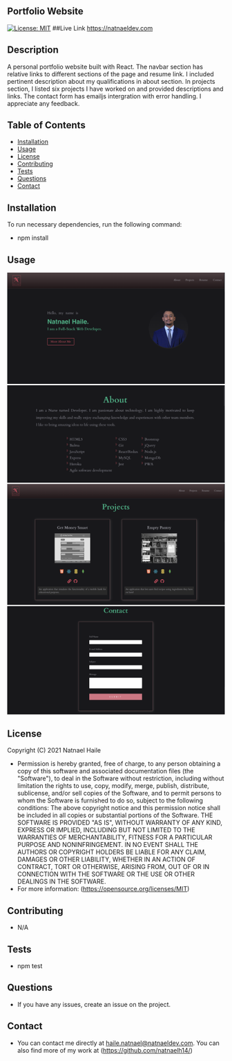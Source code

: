 ## Portfolio Website
[![License: MIT](https://img.shields.io/badge/License-MIT-yellow.svg)](https://opensource.org/licenses/MIT)
##Live Link
https://natnaeldev.com
## Description
A personal portfolio website built with React. The navbar section has relative links to different sections of the page and resume link. I included  pertinent description about my qualifications in about section. In projects section, I listed six projects I have worked on and provided descriptions and links. The contact form has emailjs intergration with error handling. I appreciate any feedback.
## Table of Contents
* [Installation](#Installation)
* [Usage](#Usage)
* [License](#License)
* [Contributing](#Contribution)
* [Tests](#Tests)
* [Questions](#Questions)
* [Contact](#Contact)
## Installation

To run necessary dependencies, run the following command:

* npm install
## Usage
![alt text](/screenshot-01.png)
![alt text](/screenshot-02.png)
![alt text](/screenshot-03.png)
![alt text](/screenshot-04.png)
## License
Copyright (C) 2021 Natnael Haile

* Permission is hereby granted, free of charge, to any person obtaining a copy of this software and associated documentation files (the "Software"), to deal in the Software without restriction, including without limitation the rights to use, copy, modify, merge, publish, distribute, sublicense, and/or sell copies of the Software, and to permit persons to whom the Software is furnished to do so, subject to the following conditions:
      The above copyright notice and this permission notice shall be included in all copies or substantial portions of the Software.
      THE SOFTWARE IS PROVIDED "AS IS", WITHOUT WARRANTY OF ANY KIND, EXPRESS OR IMPLIED, INCLUDING BUT NOT LIMITED TO THE WARRANTIES OF MERCHANTABILITY, FITNESS FOR A PARTICULAR PURPOSE AND NONINFRINGEMENT. IN NO EVENT SHALL THE AUTHORS OR COPYRIGHT HOLDERS BE LIABLE FOR ANY CLAIM, DAMAGES OR OTHER LIABILITY, WHETHER IN AN ACTION OF CONTRACT, TORT OR OTHERWISE, ARISING FROM, OUT OF OR IN CONNECTION WITH THE SOFTWARE OR THE USE OR OTHER DEALINGS IN THE SOFTWARE.
* For more information: (https://opensource.org/licenses/MIT)
## Contributing
* N/A
## Tests
* npm test
## Questions
* If you have any issues, create an issue on the project.
## Contact
* You can contact me directly at haile.natnael@natnaeldev.com. You can also find more of my work at (https://github.com/natnaelh14/)
